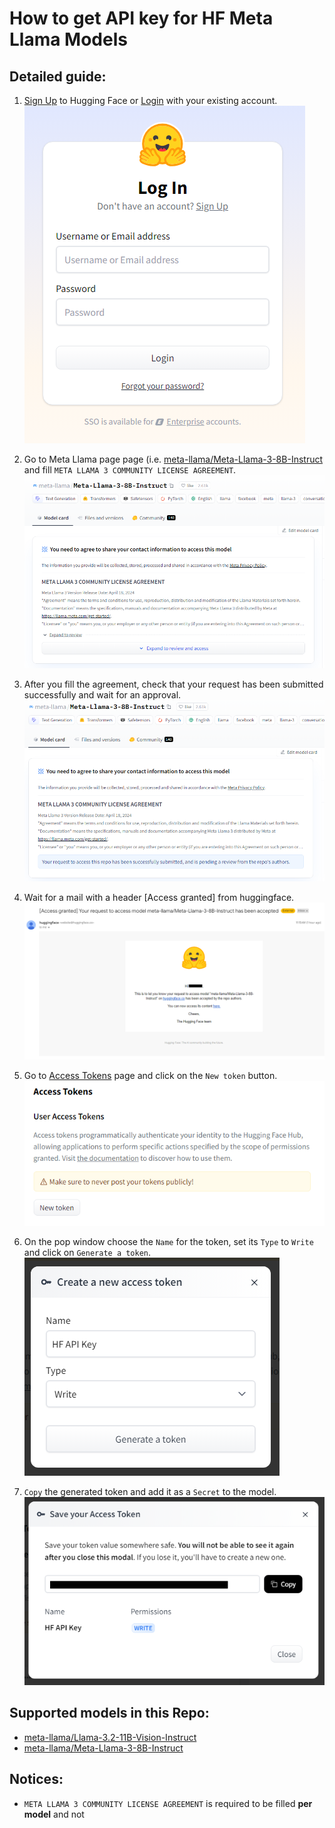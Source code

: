 # How to get API key for HF Meta Llama Models

## Detailed guide:

1. [Sign Up](https://huggingface.co/join) to Hugging Face or [Login](https://huggingface.co/login) with your existing 
   account. \
   ![login.png](assets%2Flogin.png)


2. Go to Meta Llama page page (i.e. [meta-llama/Meta-Llama-3-8B-Instruct](https://huggingface.co/meta-llama/Meta-Llama-3-8B-Instruct) and 
   fill `META LLAMA 3 COMMUNITY LICENSE AGREEMENT`. \
   ![agreement_review.png](assets%2Fagreement_review.png)


3. After you fill the agreement, check that your request has been submitted successfully and wait for an approval. \
   ![agreement_submitted.png](assets%2Fagreement_submitted.png)


4. Wait for a mail with a header [Access granted] from huggingface. \
   ![access_granted.png](assets%2Faccess_granted.png)


5. Go to [Access Tokens](https://huggingface.co/settings/tokens) page and click on the `New token` button. \
   ![access_tokens.png](assets%2Faccess_tokens.png)


6. On the pop window choose the `Name` for the token, set its `Type` to `Write` and click on `Generate a token`. \
   ![new_access_token.png](assets%2Fnew_access_token.png)


7. `Copy` the generated token and add it as a `Secret` to the model. \
   ![available_access_token.png](assets%2Favailable_access_token.png)


## Supported models in this Repo:

- [meta-llama/Llama-3.2-11B-Vision-Instruct](https://huggingface.co/meta-llama/Llama-3.2-11B-Vision-Instruct)
- [meta-llama/Meta-Llama-3-8B-Instruct](https://huggingface.co/meta-llama/Meta-Llama-3-8B-Instruct)

## Notices:

- `META LLAMA 3 COMMUNITY LICENSE AGREEMENT` is required to be filled **per model** and not 